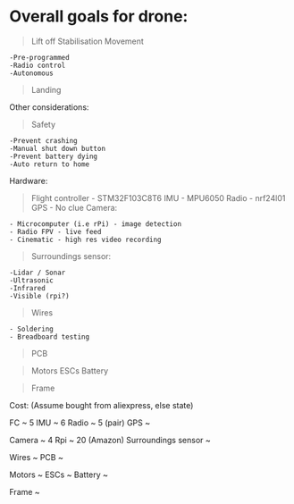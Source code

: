 # Overall goals for drone:

> Lift off
> Stabilisation
> Movement

    -Pre-programmed
    -Radio control
    -Autonomous

> Landing

Other considerations:

> Safety

    -Prevent crashing
    -Manual shut down button
    -Prevent battery dying
    -Auto return to home

Hardware:

> Flight controller - STM32F103C8T6
> IMU - MPU6050
> Radio - nrf24l01
> GPS - No clue
> Camera:

    - Microcomputer (i.e rPi) - image detection
    - Radio FPV - live feed
    - Cinematic - high res video recording

> Surroundings sensor:

    -Lidar / Sonar
    -Ultrasonic
    -Infrared
    -Visible (rpi?)

> Wires

    - Soldering
    - Breadboard testing

> PCB

> Motors
> ESCs
> Battery

> Frame

Cost: (Assume bought from aliexpress, else state)

FC ~ 5
IMU ~ 6
Radio ~ 5 (pair)
GPS ~

Camera ~ 4
Rpi ~ 20 (Amazon)
Surroundings sensor ~

Wires ~
PCB ~

Motors ~
ESCs ~
Battery ~

Frame ~
